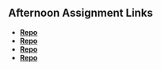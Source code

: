 ## Afternoon Assignment Links

* **[Repo](https://github.com/Porter12346/trivia)**
* **[Repo](https://github.com/Porter12346/pokedex)**
* **[Repo](https://github.com/Porter12346/gregslist_async)**
* **[Repo](https://github.com/Porter12346/gifted)**
